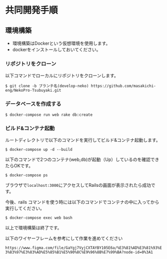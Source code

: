 # 共同開発手順

## 環境構築

- 環境構築はDockerという仮想環境を使用します。
- dockerをインストールしておいてください。

### リポジトリをクローン

以下コマンドでローカルにリポジトリをクローンします。

`$ git clone -b ブランチ名(develop-neko) https://github.com/masakichi-eng/NekoPro-Tsubuyaki.git`

### データベースを作成する

`$ docker-compose run web rake db:create`

### ビルド&コンテナ起動

ルートディレクトリで以下のコマンドを実行してビルド&コンテナ起動します。

`$ docker-compose up -d --build`

以下のコマンドで2つのコンテナ(web,db)が起動（Up）しているのを確認できたらOKです。

`$ docker-compose ps`

ブラウザで`localhost:3000`にアクセスしてRailsの画面が表示されたら成功です。

今後、rails コマンドを使う時には以下のコマンドでコンテナの中に入ってから実行してください。

`$ docker-compose exec web bash`

以上で環境構築は終了です。

以下のワイヤーフレームを参考にして作業を進めてください

`https://www.figma.com/file/GaYgj7VyjCXTAYBY105E6a/%E3%81%AD%E3%81%93%E3%83%97%E3%83%AD%E5%85%B1%E5%90%8C%E9%96%8B%E7%99%BA?node-id=0%3A1`
